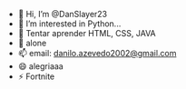 - 👋 Hi, I’m @DanSlayer23
- 👀 I’m interested in Python...
- 🌱 Tentar aprender HTML, CSS, JAVA 
- 💞 alone
- 📫 email: danilo.azevedo2002@gmail.com
- 😄 alegriaaa
- ⚡ Fortnite

<!---
DanSlayer23/DanSlayer23 is a ✨ special ✨ repository because its `README.md` (this file) appears on your GitHub profile.
You can click the Preview link to take a look at your changes.
--->
